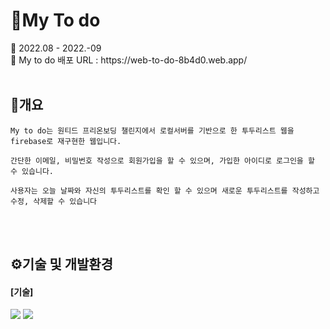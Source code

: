 <h1>💙My To do</h1>
📌 2022.08 - 2022.-09
<br>
📌 My to do 배포 URL : https://web-to-do-8b4d0.web.app/
<br>
<br>
<h2>📄개요</h2>

```
My to do는 원티드 프리온보딩 챌린지에서 로컬서버를 기반으로 한 투두리스트 웹을 firebase로 재구현한 웹입니다.

간단한 이메일, 비밀번호 작성으로 회원가입을 할 수 있으며, 가입한 아이디로 로그인을 할 수 있습니다.

사용자는 오늘 날짜와 자신의 투두리스트를 확인 할 수 있으며 새로운 투두리스트를 작성하고 수정, 삭제할 수 있습니다

```

</br>
<br>
<h2>⚙기술 및 개발환경</h2>

#### [기술]

<div align=left>
<img src="https://img.shields.io/badge/React-61DAFB?style=for-the-badge&logo=React&logoColor=black">

<img src="https://img.shields.io/badge/styled-components-%23DB7893?style=for-the-badge&logo=tailwind css&logoColor=white">
</div>
